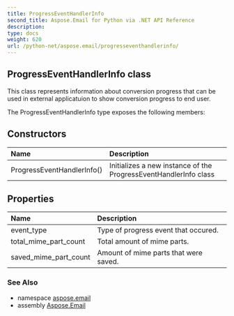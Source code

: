 ```yaml
---
title: ProgressEventHandlerInfo
second_title: Aspose.Email for Python via .NET API Reference
description: 
type: docs
weight: 620
url: /python-net/aspose.email/progresseventhandlerinfo/
---
```


## ProgressEventHandlerInfo class

This class represents information about conversion progress that can be used in external applicatuion to show conversion progress to end user.

The ProgressEventHandlerInfo type exposes the following members:
## Constructors
| Name | Description |
| :- | :- |
|ProgressEventHandlerInfo()|Initializes a new instance of the ProgressEventHandlerInfo class|
## Properties
| Name | Description |
| :- | :- |
|event_type|Type of progress event that occured.|
|total_mime_part_count|Total amount of mime parts.|
|saved_mime_part_count|Amount of mime parts that were saved.|

### See Also

* namespace [aspose.email](/email/python-net/aspose.email/)
* assembly [Aspose.Email](/email/python-net/)


